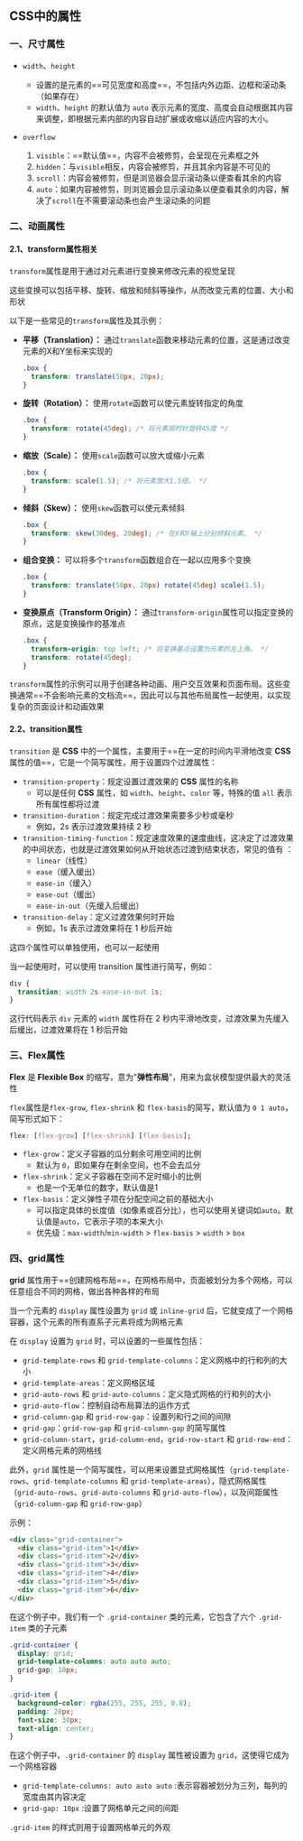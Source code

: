 ## CSS中的属性

### 一、尺寸属性

- `width`、`height`
  - 设置的是元素的==可见宽度和高度==，不包括内外边距、边框和滚动条（如果存在）
  - `width`、`height`  的默认值为 `auto` 表示元素的宽度、高度会自动根据其内容来调整，即根据元素内部的内容自动扩展或收缩以适应内容的大小。
  
- `overflow`
  1. `visible`：==默认值==，内容不会被修剪，会呈现在元素框之外
  2. `hidden`：与`visible`相反，内容会被修剪，并且其余内容是不可见的
  3. `scroll`：内容会被修剪，但是浏览器会显示滚动条以便查看其余的内容
  4. `auto`：如果内容被修剪，则浏览器会显示滚动条以便查看其余的内容，解决了`scroll`在不需要滚动条也会产生滚动条的问题

### 二、动画属性

#### 2.1、transform属性相关

`transform`属性是用于通过对元素进行变换来修改元素的视觉呈现

这些变换可以包括平移、旋转、缩放和倾斜等操作，从而改变元素的位置、大小和形状

以下是一些常见的`transform`属性及其示例：

- **平移（Translation）：** 通过`translate`函数来移动元素的位置，这是通过改变元素的X和Y坐标来实现的

  ```css
  .box {
    transform: translate(50px, 20px);
  }
  ```

- **旋转（Rotation）：** 使用`rotate`函数可以使元素旋转指定的角度

  ```css
  .box {
    transform: rotate(45deg); /* 将元素顺时针旋转45度 */
  }
  ```

- **缩放（Scale）：** 使用`scale`函数可以放大或缩小元素

  ```css
  .box {
    transform: scale(1.5); /* 将元素放大1.5倍。 */
  }
  ```

- **倾斜（Skew）：** 使用`skew`函数可以使元素倾斜

  ```css
  .box {
    transform: skew(30deg, 20deg); /* 在X和Y轴上分别倾斜元素。 */
  }
  ```

- **组合变换：** 可以将多个`transform`函数组合在一起以应用多个变换

  ```css
  .box {
    transform: translate(50px, 20px) rotate(45deg) scale(1.5);
  }
  ```

- **变换原点（Transform Origin）：** 通过`transform-origin`属性可以指定变换的原点，这是变换操作的基准点

  ```css
  .box {
    transform-origin: top left; /* 将变换基点设置为元素的左上角。 */
    transform: rotate(45deg);
  }
  ```

`transform`属性的示例可以用于创建各种动画、用户交互效果和页面布局。这些变换通常==不会影响元素的文档流==，因此可以与其他布局属性一起使用，以实现复杂的页面设计和动画效果

#### 2.2、transition属性

`transition` 是 **CSS** 中的一个属性，主要用于==在一定的时间内平滑地改变 **CSS** 属性的值==，它是一个简写属性，用于设置四个过渡属性：

- `transition-property`：规定设置过渡效果的 **CSS** 属性的名称
  - 可以是任何 **CSS** 属性，如 `width`、`height`、`color` 等，特殊的值 `all` 表示所有属性都将过渡
- `transition-duration`：规定完成过渡效果需要多少秒或毫秒
  - 例如，2s 表示过渡效果持续 2 秒
- `transition-timing-function`：规定速度效果的速度曲线，这决定了过渡效果的中间状态，也就是过渡效果如何从开始状态过渡到结束状态，常见的值有 ：
  - `linear`（线性）
  - `ease`（缓入缓出）
  - `ease-in`（缓入）
  - `ease-out`（缓出）
  - `ease-in-out`（先缓入后缓出）
- `transition-delay`：定义过渡效果何时开始
  - 例如，1s 表示过渡效果将在 1 秒后开始

这四个属性可以单独使用，也可以一起使用

当一起使用时，可以使用 transition 属性进行简写，例如：

```css
div {
  transition: width 2s ease-in-out 1s;
}
```

这行代码表示 `div` 元素的 `width` 属性将在 2 秒内平滑地改变，过渡效果为先缓入后缓出，过渡效果将在 1 秒后开始

### 三、Flex属性

**Flex** 是 **Flexible Box** 的缩写，意为"**弹性布局**"，用来为盒状模型提供最大的灵活性

 `flex`属性是`flex-grow`, `flex-shrink` 和 `flex-basis`的简写，默认值为 `0 1 auto`，简写形式如下：

```css
flex: [flex-grow] [flex-shrink] [flex-basis];
```

- `flex-grow`：定义子容器的瓜分剩余可用空间的比例
  - 默认为 `0`，即如果存在剩余空间，也不会去瓜分
- `flex-shrink`：定义子容器在空间不足时缩小的比例
  - 也是一个无单位的数字，默认值是1
- `flex-basis`：定义弹性子项在分配空间之前的基础大小
  - 可以指定具体的长度值（如像素或百分比），也可以使用关键词如`auto`。默认值是`auto`，它表示子项的本来大小
  - 优先级：`max-width`/`min-width` > `flex-basis` > `width` > `box`

### 四、grid属性

**grid** 属性用于==创建网格布局==，在网格布局中，页面被划分为多个网格，可以任意组合不同的网格，做出各种各样的布局

当一个元素的 `display` 属性设置为 `grid` 或 `inline-grid` 后，它就变成了一个网格容器，这个元素的所有直系子元素将成为网格元素

在 `display` 设置为 `grid` 时，可以设置的一些属性包括：

- `grid-template-rows` 和 `grid-template-columns`：定义网格中的行和列的大小
- `grid-template-areas`：定义网格区域
- `grid-auto-rows` 和 `grid-auto-columns`：定义隐式网格的行和列的大小
- `grid-auto-flow`：控制自动布局算法的运作方式
- `grid-column-gap` 和 `grid-row-gap`：设置列和行之间的间隙
- `grid-gap`：`grid-row-gap` 和 `grid-column-gap` 的简写属性
- `grid-column-start`，`grid-column-end`，`grid-row-start` 和 `grid-row-end`：定义网格元素的网格线

此外，`grid` 属性是一个简写属性，可以用来设置显式网格属性（`grid-template-rows`、`grid-template-columns` 和 `grid-template-areas`），隐式网格属性（`grid-auto-rows`、`grid-auto-columns` 和 `grid-auto-flow`），以及间距属性（`grid-column-gap` 和 `grid-row-gap`）

示例：

```html
<div class="grid-container">
  <div class="grid-item">1</div>
  <div class="grid-item">2</div>
  <div class="grid-item">3</div>
  <div class="grid-item">4</div>
  <div class="grid-item">5</div>
  <div class="grid-item">6</div>
</div>
```

在这个例子中，我们有一个 `.grid-container` 类的元素，它包含了六个 `.grid-item` 类的子元素

```css
.grid-container {
  display: grid;
  grid-template-columns: auto auto auto;
  grid-gap: 10px;
}

.grid-item {
  background-color: rgba(255, 255, 255, 0.8);
  padding: 20px;
  font-size: 30px;
  text-align: center;
}
```

在这个例子中，`.grid-container` 的 `display` 属性被设置为 `grid`，这使得它成为一个网格容器

- `grid-template-columns: auto auto auto` :表示容器被划分为三列，每列的宽度由其内容决定
- `grid-gap: 10px` :设置了网格单元之间的间距

`.grid-item` 的样式则用于设置网格单元的外观